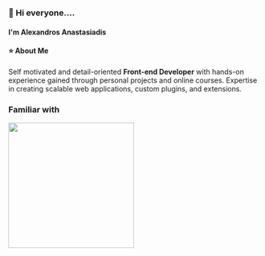 ### 👋 Hi everyone....

#### I'm Alexandros Anastasiadis

#### ⭐ About Me

Self motivated and detail-oriented **Front-end Developer** with hands-on experience gained through personal projects and online courses. 
Expertise in creating scalable web applications, custom plugins, and extensions.


### Familiar with

<img src="https://skillicons.dev/icons?i=git,astro,sass,js,ts,docker,wordpress,electron,react,next,tailwind,redux,alpinejs,php,nodejs,webpack,vite,figma&perline=6" width="250px">
